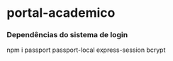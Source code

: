 # portal-academico


### Dependências do sistema de login
npm i passport passport-local express-session bcrypt